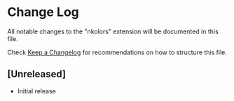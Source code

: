 # Change Log

All notable changes to the "nkolors" extension will be documented in this file.

Check [Keep a Changelog](http://keepachangelog.com/) for recommendations on how to structure this file.

## [Unreleased]

- Initial release
